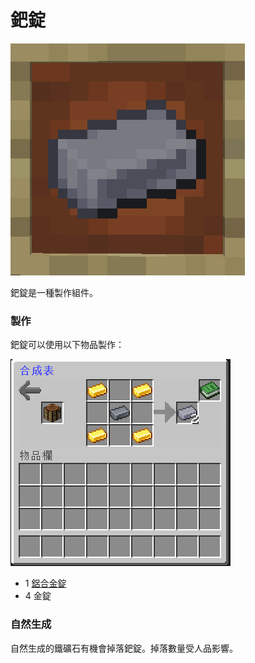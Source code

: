 # 鈀錠

![](<../.gitbook/assets/image (152).png>)

鈀錠是一種製作組件。

### 製作

鈀錠可以使用以下物品製作：

![](<../.gitbook/assets/image (151).png>)

* 1 [鋁合金錠](aluminium-alloy-ingot.md)
* 4 金錠

### 自然生成

自然生成的鐵礦石有機會掉落鈀錠。掉落數量受人品影響。
